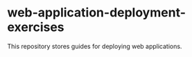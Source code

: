 # web-application-deployment-exercises
This repository stores guides for deploying web applications.
